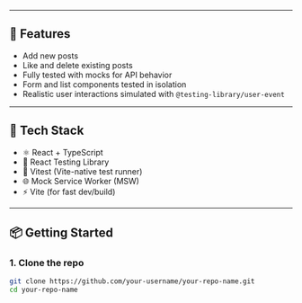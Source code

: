 
---

## 🚀 Features

- Add new posts
- Like and delete existing posts
- Fully tested with mocks for API behavior
- Form and list components tested in isolation
- Realistic user interactions simulated with `@testing-library/user-event`

---

## 🧪 Tech Stack

- ⚛️ React + TypeScript  
- 🧪 React Testing Library  
- 🧪 Vitest (Vite-native test runner)  
- 🌐 Mock Service Worker (MSW)  
- ⚡ Vite (for fast dev/build)

---

## 📦 Getting Started

### 1. Clone the repo

```bash
git clone https://github.com/your-username/your-repo-name.git
cd your-repo-name
